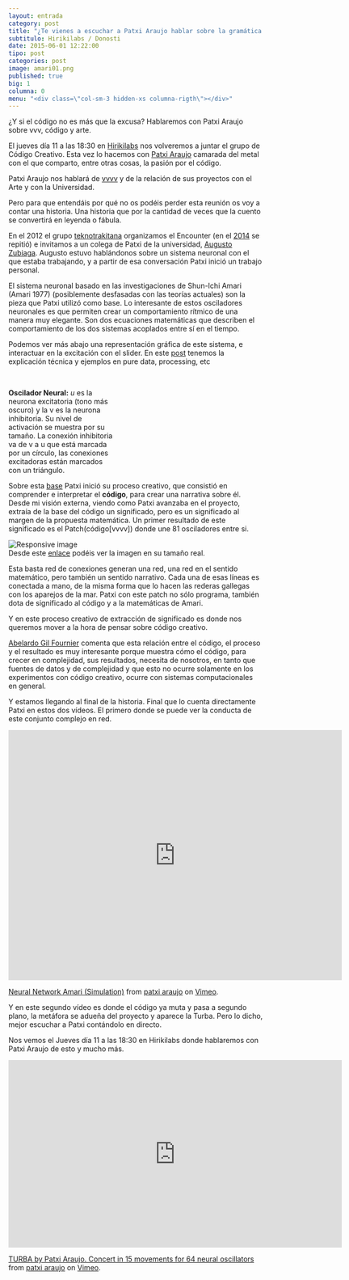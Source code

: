 ```yaml
---
layout: entrada
category: post
title: "¿Te vienes a escuchar a Patxi Araujo hablar sobre la gramática del código? 4ª reunión Código Creativo el jueves 11 Junio"
subtitulo: Hirikilabs / Donosti
date: 2015-06-01 12:22:00
tipo: post
categories: post
image: amari01.png
published: true
big: 1
columna: 0
menu: "<div class=\"col-sm-3 hidden-xs columna-rigth\"></div>"
---
```


<script type="text/javascript" src="http://interface.khm.de/wp-content/plugins/processingjs/js/processing.min.js?ver=4.0.1"></script>

¿Y si el código no es más que la excusa? Hablaremos con Patxi Araujo sobre vvv, código y arte.

<!--mas-->

El jueves día 11 a las 18:30 en [Hirikilabs](http://hirikilabs.tabakalera.eu) nos volveremos a juntar el grupo de Código Creativo. Esta vez lo hacemos con [Patxi Araujo](http://patxiaraujo.com/) camarada del metal con el que comparto, entre otras cosas, la pasión por el código. 

Patxi Araujo nos hablará de [vvvv](http://vvvv.org) y de la relación de sus proyectos con el Arte y con la Universidad.

Pero para que entendáis por qué no os podéis perder esta reunión os voy a contar una historia. Una historia que por la cantidad de veces que la cuento se convertirá en leyenda o fábula.

En el 2012 el grupo [teknotrakitana](http://www.teknotrakitana.com/) organizamos el Encounter (en el [2014](http://www.teknotrakitana.com/) se repitió) e invitamos a un colega de Patxi de la universidad, [Augusto Zubiaga](http://www.augustozubiaga.com/web/). Augusto estuvo hablándonos sobre un sistema neuronal con el que estaba trabajando, y a partir de esa conversación Patxi inició un trabajo personal. 

El sistema neuronal basado en las investigaciones de Shun-Ichi Amari (Amari 1977) (posiblemente desfasadas con las teorías actuales) son la pieza que Patxi utilizó como base. Lo interesante de estos osciladores neuronales es que permiten crear un comportamiento rítmico de una manera muy elegante. Son dos ecuaciones matemáticas que describen el comportamiento de los dos sistemas acoplados entre sí en el tiempo.

Podemos ver más abajo una representación gráfica de este sistema, e interactuar en la excitación con el slider. En este [post](http://interface.khm.de/index.php/research/experiments/netze-networks-neural-oscillators/) tenemos la explicación técnica y ejemplos en pure data, processing, etc


<div id="javascriptad" >
<script type="application/processing">
/***********************************************************************************************
 *   amari oscillator based on the mutual copling of an excitatory and an inhibitory neuron.
 ***********************************************************************************************/

AmariNeuron u, v;
HScrollbar hs1;
HScrollbar hs2;

float weight;

void setup ()
{
  size(200, 100);
  //initialize the excitatory neuron
  u = new  AmariNeuron(0, 300, -.0155, 10.905, 1.5, .18, 50, 60, 50, "u");
  //initialize the inhibitory neuron
  v = new  AmariNeuron(0, 300, -1, 10.905, 0, .18, 150, 60, 120, "v");
  background( 255 );
  //inhibitory connection from v->
  u.setAfferentConnection(v, -1.5);
  //excitatory connection from u->v
  v.setAfferentConnection(u, 1.5);  
  //hs1 = new HScrollbar(0, 14, width, 16, 16,150);
  hs1 = new HScrollbar(0, 14, width, 16, 16,width);
 
}

void draw ()
{
  noStroke();
  background( 255 );
  u.computeOutput();
  v.computeOutput();
  u.compute();
  v.compute();
  u.drawConnections();
  v.drawConnections();
  u.drawActivation();
  v.drawActivation();
  hs1.update();
  hs1.display();
  //hs2.update();
  //hs2.display();
  //u.tau = hs1.getPos() + 50;
  //v.tau = hs1.getPos() + 50;
  weight = hs1.getPos()/width;
  //text("set frequency", 8, 12);
  text("set weight"   , 8, 12);
  u.setWeight(weight);
  v.setWeight(weight);
}


/*************************************************
 * AamariNeuron is a class to compute and to visualize the dynamical equation for the 
 * temporal evolution of the activation variable of a neuron.
 *
 */
class AmariNeuron
{
  //activation variable u
  float u;
  //rate of change of u
  float u_dot;
  //
  float output;
  //list of afferent neuron
  ArrayList afferent_neurons;
  //array of afferent weights
  float [] afferent_weights;
  //parameter section
  //timescale \tau
  int tau;
  //resting level
  float h;
  //slope \beta of sigmoid function
  float beta;
  //self excitation
  float c_uu;
  //noise strength
  float c_n;
  //drawing parameters
  int pos_x, pos_y;
  int gray_value;
  //internal variables for time measurement 
  int t, dt, ot; 
  String name;
  //constructor
  AmariNeuron(float u_0, int tau, float h, float beta, float c_uu, float c_n, int pos_x, int pos_y, int gray_value, String name)
  {
    //copy paramter values
    this.tau=tau;
    this.h=h;
    this.pos_x=pos_x;
    this.pos_y=pos_y;
    this.gray_value=gray_value;
    this.beta=beta;
    this.c_uu=c_uu;
    this.c_n=c_n;
    this.name=new String(name);
    float weight=1;
    //initialize activation 
    u=u_0;
    output=sigmoid(u, beta);
    afferent_neurons=new ArrayList(); 
    afferent_weights=new float[0];
    randomSeed(0);
  }
  void setAfferentConnection(AmariNeuron afferentNeuron, float c_afferent)
  {
    this.afferent_neurons.add(afferentNeuron);
    this.afferent_weights=append(this.afferent_weights, c_afferent);
  }
  void computeOutput()
  {
    output=sigmoid(u, beta);
  }
  void compute()
  {
    //measure time
    t=millis();
    //time difference -> how long takes a single step through the loop
    dt=t- ot;
    //keep last time measurement
    ot=t;
    //check that delta time is not larger than relaxation time, if d_t>tau, the system becomes unstable
    if (dt>tau)
    {
      dt=tau/2;
    }
    //sum input from all afferent connections
    float s=0;
    for (int i=0;i<afferent_neurons.size();i++)
    {
      AmariNeuron afferent_neuron= (AmariNeuron) afferent_neurons.get(i);
      s+=afferent_weights[i]*weight*afferent_neuron.output;
    }
    //compute noise
    float n=random(-1, 1);
    // amari equation 
    u_dot=1.*dt/tau * (-u  + c_uu*output + s + c_n*n + h);
    //integration
    u+=u_dot;
  }


  void setWeight(float weight)
  {
    this.weight=weight;
  }
  //drawing methods
  void drawConnections()
  { 
    for (int i=0;i<afferent_neurons.size();i++)
    {   
      AmariNeuron afferent_neuron= (AmariNeuron) afferent_neurons.get(i);
      //line(afferent_neuron.pos_x, afferent_neuron.pos_y, pos_x, pos_y);
      int distance_x=(pos_x-afferent_neuron.pos_x);
      int distance_y=(pos_y-afferent_neuron.pos_y);
      float distance=sqrt(pow(distance_x, 2)+pow(distance_y, 2));
      float direction=atan2(distance_y, distance_x);
      noFill();
      strokeWeight(weight*2*abs(afferent_weights[i]));  
      stroke((1-afferent_neuron.output)*200); 
      float intermediate_point_x1=afferent_neuron.pos_x+distance/3*cos(direction) -  distance/3*sin(direction);
      float intermediate_point_x2=afferent_neuron.pos_x+2*distance/3*cos(direction) -  distance/3*sin(direction);
      float intermediate_point_y1=afferent_neuron.pos_y+distance/3*sin(direction) + distance/3*cos(direction);
      float intermediate_point_y2=afferent_neuron.pos_y+2*distance/3*sin(direction) +  distance/3*cos(direction);

      bezier(afferent_neuron.pos_x, afferent_neuron.pos_y, intermediate_point_x1, intermediate_point_y1, intermediate_point_x2, intermediate_point_y2, pos_x, pos_y);
      float bezier_x = bezierPoint(afferent_neuron.pos_x, intermediate_point_x1, intermediate_point_x2, pos_x, .8);
      float bezier_y = bezierPoint(afferent_neuron.pos_y, intermediate_point_y1, intermediate_point_y2, pos_y, .8);

      fill((1-afferent_neuron.output)*200);
      if (afferent_weights[i]<0)
      {
        direction=atan2( pos_y-bezier_y, pos_x-bezier_x);
        float elipse_x=pos_x-(10+30*output)/2*cos(direction);
        float elipse_y=pos_y-(10+30*output)/2*sin(direction);
        ellipse(elipse_x, elipse_y, 10, 10);
      }
      else
      {
        direction=atan2( pos_y-bezier_y, pos_x-bezier_x);
        pushMatrix();  
        float elipse_x=pos_x-(10+30*output)/2*cos(direction);
        float elipse_y=pos_y-(10+30*output)/2*sin(direction);

        translate(elipse_x, elipse_y);
        rotate(direction+PI/4);
        rectMode(CENTER);
        rect(0, 0, 8, 8);
        popMatrix();
      }
    }
    if (c_uu!=0)
    {
      stroke((1-output)*200);      
      fill((1-output)*200);
      float bezier_x = bezierPoint(pos_x, pos_x-50, pos_x-50, pos_x, .8);
      float bezier_y = bezierPoint(pos_y, pos_y+50, pos_y-50, pos_y, .8);
      float direction=atan2( pos_y-bezier_y, pos_x-bezier_x);
      pushMatrix();  
      float rect_x=pos_x-(10+30*output)/2*cos(direction);
      float rect_y=pos_y-(10+30*output)/2*sin(direction);
      translate(rect_x, rect_y);
      rotate(direction+PI/4);
      rectMode(CENTER);
      rect(0, 0, 8, 8);
      popMatrix();
      noFill();
      bezier(pos_x, pos_y, pos_x- 50, pos_y + 50, pos_x-50, pos_y-50, pos_x, pos_y);
    }
  }
  void drawActivation()
  {
    noStroke();
    fill(gray_value);
    ellipse(pos_x, pos_y, 15+25*output, 15+25*output);
    fill(10);
    text(name, pos_x, pos_y-25);
  }
  float sigmoid(float x, float beta)
  {
    return 1./(1+exp(-beta*x));
  }
}

class HScrollbar {
  int swidth, sheight;    // width and height of bar
  float xpos, ypos;       // x and y position of bar
  float spos, newspos;    // x position of slider
  float sposMin, sposMax; // max and min values of slider
  int loose;              // how loose/heavy
  boolean over;           // is the mouse over the slider?
  boolean locked;
  float ratio;

  HScrollbar (float xp, float yp, int sw, int sh, int l,int pos) {
    swidth = sw;
    sheight = sh;
    int widthtoheight = sw - sh;
    ratio = (float)sw / (float)widthtoheight;
    xpos = xp;
    ypos = yp-sheight/2;
    spos = pos;
    newspos = spos;
    sposMin = xpos;
    sposMax = xpos + swidth - sheight;
    loose = l;
  }

  void update() {
    if (overEvent()) {
      over = true;
    } else {
      over = false;
    }
    if (mousePressed && over) {
      locked = true;
    }
    if (!mousePressed) {
      locked = false;
    }
    if (locked) {
      newspos = constrain(mouseX-sheight/2, sposMin, sposMax);
    }
    if (abs(newspos - spos) > 1) {
      spos = spos + (newspos-spos)/loose;
    }
  }

  float constrain(float val, float minv, float maxv) {
    return min(max(val, minv), maxv);
  }

  boolean overEvent() {
    if (mouseX > xpos && mouseX < xpos+swidth &&
       mouseY > ypos && mouseY < ypos+sheight) {
      return true;
    } else {
      return false;
    }
  }

  void display() {
    noStroke();
    fill(204);
    rect(xpos, ypos, swidth*2, sheight);
    if (over || locked) {
      fill(0, 0, 0);
    } else {
      fill(102, 102, 102);
    }
    rect(spos, ypos, sheight, sheight);
  }

  float getPos() {
    // Convert spos to be values between
    // 0 and the total width of the scrollbar
    return spos * ratio;
  }
}


</script><canvas width="200" height="100" tabindex="0" id="__processing0" style="image-rendering: -webkit-optimize-contrast !important;"></canvas><br>
<div style="width: 210px" class="wp-caption alignleft"> <p class="wp-caption-text"><strong>Oscilador Neural:</strong> <i>u</i> es la neurona excitatoria (tono más oscuro) y la v es la neurona inhibitoria. Su nivel de activación se muestra por su tamaño. La conexión inhibitoria va de v a u que está marcada por un círculo, las conexiones excitadoras están marcados con un triángulo.</p>
</div></div>

 
Sobre esta <a href="http://patxiaraujo.com/portfolio/amari">base</a> Patxi inició su proceso creativo, que consistió en comprender e interpretar el <strong>código</strong>, para crear una narrativa sobre él. Desde mi visión externa, viendo como Patxi avanzaba en el proyecto, extraía de la base del código un significado, pero es un significado al margen de la propuesta matemática. 
Un primer resultado de este significado es el Patch(código[vvvv]) donde une 81 osciladores entre si.

<div class="img-wrapper">
  <img src="{{site.url}}/images/amari01.png" class="img-responsive" alt="Responsive image">
  <div class="img-footer">Desde este <a href="http://patxiaraujo.com/wp-content/uploads/2013/11/Amari01.png">enlace</a> podéis ver la imagen en su tamaño real.</div>
</div>

 Esta basta red de conexiones generan una red, una red en el sentido matemático, pero también un sentido narrativo. Cada una de esas líneas es conectada a mano, de la misma forma que lo hacen las rederas gallegas con los aparejos de la mar. Patxi con este patch no sólo programa, también dota de significado al código y a la matemáticas de Amari.

Y en este proceso creativo de extracción de significado es donde nos queremos mover a la hora de pensar sobre  código creativo.

[Abelardo Gil Fournier](http://abelardogfournier.org/texts/notas-presentacin-teknotrakiana--diciembre-2014) comenta que esta relación entre el código, el proceso y el resultado es muy interesante porque muestra cómo el código, para crecer en complejidad, sus resultados, necesita de nosotros, en tanto que fuentes de datos y de complejidad y que esto no ocurre solamente en los experimentos con código creativo, ocurre con sistemas computacionales en general. 

Y estamos llegando al final de la historia. Final que lo cuenta directamente Patxi en estos dos vídeos. El primero donde se puede ver la conducta de este conjunto complejo en red.
 
<iframe src="https://player.vimeo.com/video/79181133" width="660" height="495" frameborder="0" webkitallowfullscreen mozallowfullscreen allowfullscreen></iframe> <p><a href="https://vimeo.com/79181133">Neural Network Amari (Simulation)</a> from <a href="https://vimeo.com/user1789947">patxi araujo</a> on <a href="https://vimeo.com">Vimeo</a>.</p>

Y en este segundo vídeo es donde el código ya muta y pasa a segundo plano, la metáfora se adueña del proyecto y aparece la Turba. Pero lo dicho, mejor escuchar a Patxi contándolo en directo.

Nos vemos el Jueves día 11 a las 18:30 en Hirikilabs donde hablaremos con Patxi Araujo de esto y mucho más.


<iframe src="https://player.vimeo.com/video/103224167" width="660" height="371" frameborder="0" webkitallowfullscreen mozallowfullscreen allowfullscreen></iframe> <p><a href="https://vimeo.com/103224167">TURBA by Patxi Araujo. Concert in 15 movements for 64 neural oscillators</a> from <a href="https://vimeo.com/user1789947">patxi araujo</a> on <a href="https://vimeo.com">Vimeo</a>.</p>




